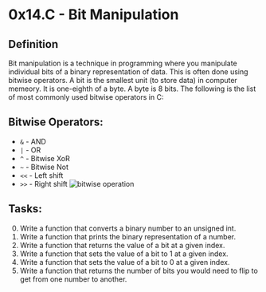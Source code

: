 # 0x14.C - Bit Manipulation

## Definition
Bit manipulation is a technique in programming where you manipulate individual bits of a binary representation of data. This is often done using bitwise operators. A bit is the smallest unit (to store data) in computer memeory. It is one-eighth of a byte. A byte is 8 bits. The following is the list of most commonly used bitwise operators in C:

## Bitwise Operators:
+ `&`	-	AND
+ `|`	-	OR
+ `^` 	-	Bitwise XoR
+ `~` 	-	Bitwise Not
+ `<<`	-	Left shift
+ `>>`	-	Right shift
![bitwise
operation](taofeekajibade/alx-low_level_programming/0x14-bit_manipulation/bitwise.png)
## Tasks:
0. Write a function that converts a binary number to an unsigned int.
1. Write a function that prints the binary representation of a number.
2. Write a function that returns the value of a bit at a given index.
3. Write a function that sets the value of a bit to 1 at a given index.
4. Write a function that sets the value of a bit to 0 at a given index.
5. Write a function that returns the number of bits you would need to flip to
   get from one number to another.
